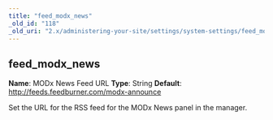 ```yaml
---
title: "feed_modx_news"
_old_id: "118"
_old_uri: "2.x/administering-your-site/settings/system-settings/feed_modx_news"
---
```


## feed\_modx\_news

**Name**: MODx News Feed URL 
**Type**: String 
**Default**: <http://feeds.feedburner.com/modx-announce>

Set the URL for the RSS feed for the MODx News panel in the manager.